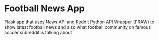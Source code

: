 # Football News App

Flask app that uses News API and Reddit Python API Wrapper (PRAW)
to show latest football news and also what football community on 
famous soccer subreddit is talking about
